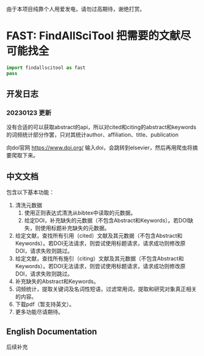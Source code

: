 由于本项目纯靠个人用爱发电，请勿过高期待，谢绝打赏。

# FAST: FindAllSciTool 把需要的文献尽可能找全

```python
import findallscitool as fast
pass
```

## 开发日志

### 20230123 更新

没有合适的可以获取abstract的api，所以对cited和citing的abstract和keywords的词频统计部分作罢，只对其统计author、affiliation、title、publication

向doi官网 https://www.doi.org/ 输入doi，会跳转到elsevier，然后再用爬虫将摘要爬取下来。

## 中文文档

包含以下基本功能：

1. 清洗元数据
   1. 使用正则表达式清洗从bibtex中读取的元数据。
   2. 给定DOI，补充缺失的元数据（不包含Abstract和Keywords）。若DOI缺失，则使用标题补充缺失的元数据。 
2. 给定文献，查找所有引用（cited）文献及其元数据（不包含Abstract和Keywords）。若DOI无法请求，则尝试使用标题请求，请求成功则修改原DOI，请求失败则跳过。
3. 给定文献，查找所有施引（citing）文献及其元数据（不包含Abstract和Keywords）。若DOI无法请求，则尝试使用标题请求，请求成功则修改原DOI，请求失败则跳过。
4. 补充缺失的Abstract和Keywords。
5. 词频统计，提取关键词及名词性短语，过滤常用词，提取和研究对象真正相关的内容。
6. 下载pdf（暂支持英文）。
7. 更多功能尽请期待。

## English Documentation
后续补充 